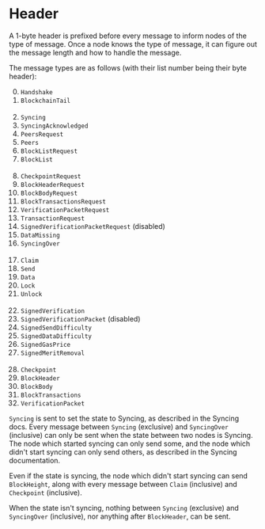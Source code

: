 # Header

A 1-byte header is prefixed before every message to inform nodes of the type of message. Once a node knows the type of message, it can figure out the message length and how to handle the message.

The message types are as follows (with their list number being their byte header):

<ol start="0">
<li><code>Handshake</code></li>
<li><code>BlockchainTail</code></li>
<br>
<li><code>Syncing</code></li>
<li><code>SyncingAcknowledged</code></li>
<li><code>PeersRequest</code></li>
<li><code>Peers</code></li>
<li><code>BlockListRequest</code></li>
<li><code>BlockList</code></li>
<br>
<li><code>CheckpointRequest</code></li>
<li><code>BlockHeaderRequest</code></li>
<li><code>BlockBodyRequest</code></li>
<li><code>BlockTransactionsRequest</code></li>
<li><code>VerificationPacketRequest</code></li>
<li><code>TransactionRequest</code></li>
<li><code>SignedVerificationPacketRequest</code> (disabled)</li>
<li><code>DataMissing</code></li>
<li><code>SyncingOver</code></li>
<br>
<li><code>Claim</code></li>
<li><code>Send</code></li>
<li><code>Data</code></li>
<li><code>Lock</code></li>
<li><code>Unlock</code></li>
<br>
<li><code>SignedVerification</code></li>
<li><code>SignedVerificationPacket</code> (disabled)</li>
<li><code>SignedSendDifficulty</code></li>
<li><code>SignedDataDifficulty</code></li>
<li><code>SignedGasPrice</code></li>
<li><code>SignedMeritRemoval</code></li>
<br>
<li><code>Checkpoint</code></li>
<li><code>BlockHeader</code></li>
<li><code>BlockBody</code></li>
<li><code>BlockTransactions</code></li>
<li><code>VerificationPacket</code></li>
</ol>

`Syncing` is sent to set the state to Syncing, as described in the Syncing docs. Every message between `Syncing` (exclusive) and `SyncingOver` (inclusive) can only be sent when the state between two nodes is Syncing. The node which started syncing can only send some, and the node which didn't start syncing can only send others, as described in the Syncing documentation.

Even if the state is syncing, the node which didn't start syncing can send `BlockHeight`, along with every message between `Claim` (inclusive) and `Checkpoint` (inclusive).

When the state isn't syncing, nothing between `Syncing` (exclusive) and `SyncingOver` (inclusive), nor anything after `BlockHeader`, can be sent.
